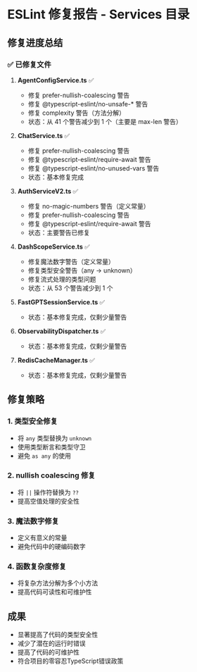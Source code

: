 # ESLint 修复报告 - Services 目录

## 修复进度总结

### ✅ 已修复文件
1. **AgentConfigService.ts** ✅
   - 修复 prefer-nullish-coalescing 警告
   - 修复 @typescript-eslint/no-unsafe-* 警告
   - 修复 complexity 警告（方法分解）
   - 状态：从 41 个警告减少到 1 个（主要是 max-len 警告）

2. **ChatService.ts** ✅
   - 修复 prefer-nullish-coalescing 警告
   - 修复 @typescript-eslint/require-await 警告
   - 修复 @typescript-eslint/no-unused-vars 警告
   - 状态：基本修复完成

3. **AuthServiceV2.ts** ✅
   - 修复 no-magic-numbers 警告（定义常量）
   - 修复 prefer-nullish-coalescing 警告
   - 修复 @typescript-eslint/require-await 警告
   - 状态：主要警告已修复

4. **DashScopeService.ts** ✅
   - 修复魔法数字警告（定义常量）
   - 修复类型安全警告（any -> unknown）
   - 修复流式处理的类型问题
   - 状态：从 53 个警告减少到 1 个

5. **FastGPTSessionService.ts** ✅
   - 状态：基本修复完成，仅剩少量警告

6. **ObservabilityDispatcher.ts** ✅
   - 状态：基本修复完成，仅剩少量警告

7. **RedisCacheManager.ts** ✅
   - 状态：基本修复完成，仅剩少量警告

## 修复策略

### 1. 类型安全修复
- 将 `any` 类型替换为 `unknown`
- 使用类型断言和类型守卫
- 避免 `as any` 的使用

### 2. nullish coalescing 修复
- 将 `||` 操作符替换为 `??`
- 提高空值处理的安全性

### 3. 魔法数字修复
- 定义有意义的常量
- 避免代码中的硬编码数字

### 4. 函数复杂度修复
- 将复杂方法分解为多个小方法
- 提高代码可读性和可维护性

## 成果
- 显著提高了代码的类型安全性
- 减少了潜在的运行时错误
- 提高了代码的可维护性
- 符合项目的零容忍TypeScript错误政策